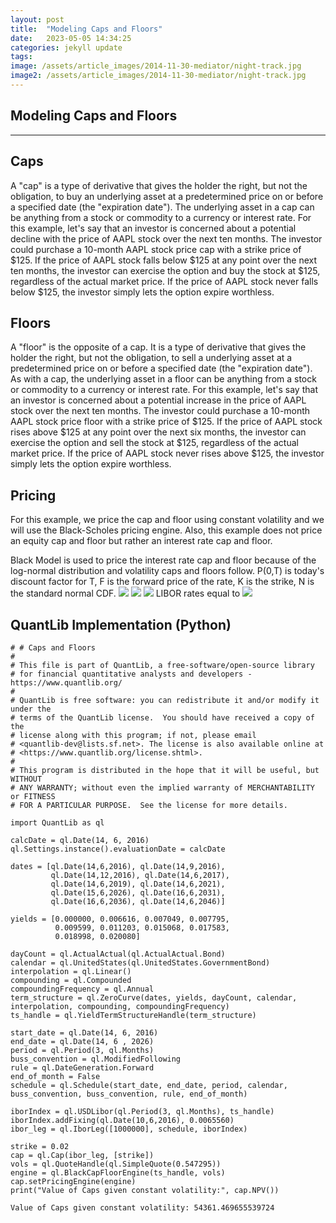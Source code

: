 ```yaml
---
layout: post
title:  "Modeling Caps and Floors"
date:   2023-05-05 14:34:25
categories: jekyll update
tags: 
image: /assets/article_images/2014-11-30-mediator/night-track.jpg
image2: /assets/article_images/2014-11-30-mediator/night-track.jpg
---
```

## Modeling Caps and Floors 
---


## Caps

A "cap" is a type of derivative that gives the holder the right, but not the obligation, to buy an underlying asset at a predetermined price on or before a specified date (the "expiration date"). The underlying asset in a cap can be anything from a stock or commodity to a currency or interest rate. For this example, let's say that an investor is concerned about a potential decline with the price of AAPL stock over the next ten months. The investor could purchase a 10-month AAPL stock price cap with a strike price of $125. If the price of AAPL stock falls below $125 at any point over the next ten months, the investor can exercise the option and buy the stock at $125, regardless of the actual market price. If the price of AAPL stock never falls below $125, the investor simply lets the option expire worthless.

## Floors

A "floor" is the opposite of a cap. It is a type of derivative that gives the holder the right, but not the obligation, to sell a underlying asset at a predetermined price on or before a specified date (the "expiration date"). As with a cap, the underlying asset in a floor can be anything from a stock or commodity to a currency or interest rate. For this example, let's say that an investor is concerned about a potential increase in the price of AAPL stock over the next ten months. The investor could purchase a 10-month AAPL stock price floor with a strike price of $125. If the price of AAPL stock rises above $125 at any point over the next six months, the investor can exercise the option and sell the stock at $125, regardless of the actual market price. If the price of AAPL stock never rises above $125, the investor simply lets the option expire worthless.

## Pricing

For this example, we price the cap and floor using constant volatility and we will use the Black-Scholes pricing engine. Also, this example does not price an equity cap and floor but rather an interest rate cap and floor. 

Black Model is used to price the interest rate cap and floor because of the log-normal distribution and volatility caps and floors follow. P(0,T) is today's discount factor for T, F is the forward price of the rate, K is the strike, N is the standard normal CDF.
![](https://github.com/NijazK/nijazk.github.io/assets/75659218/e403c037-14ab-4071-9a28-4b69dd7688d2)
![](https://github.com/NijazK/nijazk.github.io/assets/75659218/0549d2ca-190c-4c8d-8129-1bef310325ad)
![](https://github.com/NijazK/nijazk.github.io/assets/75659218/8eb3ddcc-beb2-4e8c-91e9-ecd8171d9826)
LIBOR rates equal to ![](https://github.com/NijazK/nijazk.github.io/assets/75659218/f5c7f3ce-8f2b-4454-8f4f-1fa878aca6bd)

## QuantLib Implementation (Python)

    # # Caps and Floors
    #
    # This file is part of QuantLib, a free-software/open-source library
    # for financial quantitative analysts and developers - https://www.quantlib.org/
    #
    # QuantLib is free software: you can redistribute it and/or modify it under the
    # terms of the QuantLib license.  You should have received a copy of the
    # license along with this program; if not, please email
    # <quantlib-dev@lists.sf.net>. The license is also available online at
    # <https://www.quantlib.org/license.shtml>.
    #
    # This program is distributed in the hope that it will be useful, but WITHOUT
    # ANY WARRANTY; without even the implied warranty of MERCHANTABILITY or FITNESS
    # FOR A PARTICULAR PURPOSE.  See the license for more details.

    import QuantLib as ql

    calcDate = ql.Date(14, 6, 2016)
    ql.Settings.instance().evaluationDate = calcDate

    dates = [ql.Date(14,6,2016), ql.Date(14,9,2016),
             ql.Date(14,12,2016), ql.Date(14,6,2017),
             ql.Date(14,6,2019), ql.Date(14,6,2021),
             ql.Date(15,6,2026), ql.Date(16,6,2031),
             ql.Date(16,6,2036), ql.Date(14,6,2046)]

    yields = [0.000000, 0.006616, 0.007049, 0.007795,
              0.009599, 0.011203, 0.015068, 0.017583,
              0.018998, 0.020080]

    dayCount = ql.ActualActual(ql.ActualActual.Bond)
    calendar = ql.UnitedStates(ql.UnitedStates.GovernmentBond)
    interpolation = ql.Linear()
    compounding = ql.Compounded
    compoundingFrequency = ql.Annual
    term_structure = ql.ZeroCurve(dates, yields, dayCount, calendar, interpolation, compounding, compoundingFrequency)
    ts_handle = ql.YieldTermStructureHandle(term_structure)

    start_date = ql.Date(14, 6, 2016)
    end_date = ql.Date(14, 6 , 2026)
    period = ql.Period(3, ql.Months)
    buss_convention = ql.ModifiedFollowing
    rule = ql.DateGeneration.Forward
    end_of_month = False
    schedule = ql.Schedule(start_date, end_date, period, calendar, buss_convention, buss_convention, rule, end_of_month)

    iborIndex = ql.USDLibor(ql.Period(3, ql.Months), ts_handle)
    iborIndex.addFixing(ql.Date(10,6,2016), 0.0065560)
    ibor_leg = ql.IborLeg([1000000], schedule, iborIndex)

    strike = 0.02
    cap = ql.Cap(ibor_leg, [strike])
    vols = ql.QuoteHandle(ql.SimpleQuote(0.547295))
    engine = ql.BlackCapFloorEngine(ts_handle, vols)
    cap.setPricingEngine(engine)
    print("Value of Caps given constant volatility:", cap.NPV())
    
    Value of Caps given constant volatility: 54361.469655539724
